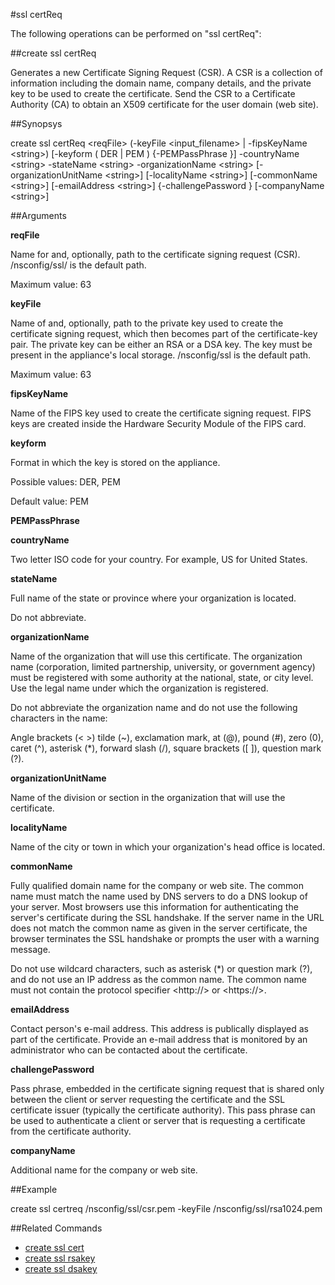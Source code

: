 #ssl certReq

The following operations can be performed on "ssl certReq":


##create ssl certReq

Generates a new Certificate Signing Request (CSR). A CSR is a collection of information including the domain name, company details, and the private key to be used to create the certificate.  Send the CSR to a Certificate Authority (CA) to obtain an X509 certificate for the user domain (web site).


##Synopsys

create ssl certReq &lt;reqFile> (-keyFile &lt;input_filename> | -fipsKeyName &lt;string>) [-keyform ( DER | PEM )  {-PEMPassPhrase }] -countryName &lt;string> -stateName &lt;string> -organizationName &lt;string> [-organizationUnitName &lt;string>] [-localityName &lt;string>] [-commonName &lt;string>] [-emailAddress &lt;string>] {-challengePassword } [-companyName &lt;string>]


##Arguments

<b>reqFile</b>
Name for and, optionally, path to the certificate signing request (CSR). /nsconfig/ssl/ is the default path.
Maximum value: 63

<b>keyFile</b>
Name of and, optionally, path to the private key used to create the certificate signing request, which then becomes part of the certificate-key pair. The private key can be either an RSA or a DSA key. The key must be present in the appliance's local storage. /nsconfig/ssl is the default path.
Maximum value: 63

<b>fipsKeyName</b>
Name of the FIPS key used to create the certificate signing request. FIPS keys are created inside the Hardware Security Module of the FIPS card.

<b>keyform</b>
Format in which the key is stored on the appliance.
Possible values: DER, PEM
Default value: PEM

<b>PEMPassPhrase</b>

<b>countryName</b>
Two letter ISO code for your country. For example, US for United States.

<b>stateName</b>
Full name of the state or province where your organization is located. 
Do not abbreviate.

<b>organizationName</b>
Name of the organization that will use this certificate. The organization name (corporation, limited partnership, university, or government agency) must be registered with some authority at the national, state, or city level. Use the legal name under which the organization is registered. 
Do not abbreviate the organization name and do not use the following characters in the name: 
Angle brackets (&lt; &gt;) tilde (~), exclamation mark, at (@), pound (#), zero (0), caret (^), asterisk (*), forward slash (/), square brackets ([ ]), question mark (?).

<b>organizationUnitName</b>
Name of the division or section in the organization that will use the certificate.

<b>localityName</b>
Name of the city or town in which your organization's head office is located.

<b>commonName</b>
Fully qualified domain name for the company or web site. The common name must match the name used by DNS servers to do a DNS lookup of your server. Most browsers use this information for authenticating the server's certificate during the SSL handshake. If the server name in the URL does not match the common name as given in the server certificate, the browser terminates the SSL handshake or prompts the user with a warning message. 
Do not use wildcard characters, such as asterisk (*) or question mark (?), and do not use an IP address as the common name. The common name must not contain the protocol specifier &lt;http://&gt; or &lt;https://&gt;.

<b>emailAddress</b>
Contact person's e-mail address. This address is publically displayed as part of the certificate. Provide an e-mail address that is monitored by an administrator who can be contacted about the certificate.

<b>challengePassword</b>
Pass phrase, embedded in the certificate signing request that is shared only between the client or server requesting the certificate and the SSL certificate issuer (typically the certificate authority). This pass phrase can be used to authenticate a client or server that is requesting a certificate from the certificate authority.

<b>companyName</b>
Additional name for the company or web site.



##Example

create ssl certreq /nsconfig/ssl/csr.pem -keyFile /nsconfig/ssl/rsa1024.pem 

##Related Commands

<ul><li><a href="../../../-ssl/-ssl">create ssl cert</a></li><li><a href="../../../te-ssl-r/te-ssl-r">create ssl rsakey</a></li><li><a href="../../../te-ssl-d/te-ssl-d">create ssl dsakey</a></li></ul>



